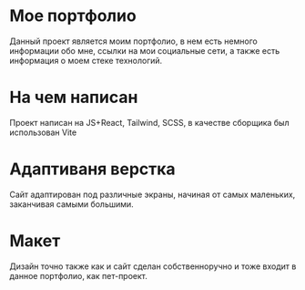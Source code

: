 # Мое портфолио
Данный проект является моим портфолио, в нем есть немного информации обо мне, ссылки на мои социальные сети,
а также есть информация о моем стеке технологий.

# На чем написан
Проект написан на JS+React, Tailwind, SCSS, в качестве сборщика был использован Vite

# Адаптиваня верстка
Сайт адаптирован под различные экраны, начиная от самых маленьких, заканчивая самыми большими.

# Макет
Дизайн точно также как и сайт сделан собственноручно и тоже входит в данное портфолио, как пет-проект.
